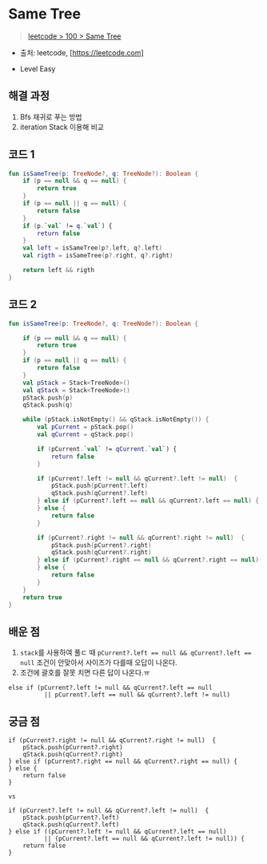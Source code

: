#  Same Tree

> [leetcode > 100 >  Same Tree](https://leetcode.com/problems/same-tree)
- 출처: leetcode, [https://leetcode.com]

- Level Easy

## 해결 과정

1. Bfs 재귀로 푸는 방법
2. iteration Stack 이용해 비교


## 코드 1

```kotlin
fun isSameTree(p: TreeNode?, q: TreeNode?): Boolean {   
    if (p == null && q == null) {
        return true
    }
    if (p == null || q == null) {
        return false
    }
    if (p.`val` != q.`val`) {
        return false
    }
    val left = isSameTree(p?.left, q?.left)
    val rigth = isSameTree(p?.right, q?.right)

    return left && rigth
}
```

## 코드 2

```kotlin
fun isSameTree(p: TreeNode?, q: TreeNode?): Boolean {

    if (p == null && q == null) {
        return true
    }
    if (p == null || q == null) {
        return false
    }
    val pStack = Stack<TreeNode>()
    val qStack = Stack<TreeNode>()
    pStack.push(p)
    qStack.push(q)

    while (pStack.isNotEmpty() && qStack.isNotEmpty()) {
        val pCurrent = pStack.pop()
        val qCurrent = qStack.pop()

        if (pCurrent.`val` != qCurrent.`val`) {
            return false
        }

        if (pCurrent?.left != null && qCurrent?.left != null)  {
            pStack.push(pCurrent?.left)
            qStack.push(qCurrent?.left)
        } else if (pCurrent?.left == null && qCurrent?.left == null) {
        } else {
            return false
        }

        if (pCurrent?.right != null && qCurrent?.right != null)  {
            pStack.push(pCurrent?.right)
            qStack.push(qCurrent?.right)
        } else if (pCurrent?.right == null && qCurrent?.right == null) {
        } else {
            return false
        }
    }
    return true
}
```

## 배운 점
1. `stack`를 사용하여 풀ㄷ 때 `pCurrent?.left == null && qCurrent?.left == null` 조건이 안맞아서 사이즈가 다를때 오답이 나온다.
2. 조건에 괄호를 잘못 치면 다른 답이 나온다.ㅠ
```
else if (pCurrent?.left != null && qCurrent?.left == null
          || pCurrent?.left == null && qCurrent?.left != null)
```

## 궁금 점
```
if (pCurrent?.right != null && qCurrent?.right != null)  {
    pStack.push(pCurrent?.right)
    qStack.push(qCurrent?.right)
} else if (pCurrent?.right == null && qCurrent?.right == null) {
} else {
    return false
}

vs

if (pCurrent?.left != null && qCurrent?.left != null)  {
    pStack.push(pCurrent?.left)
    qStack.push(qCurrent?.left)
} else if ((pCurrent?.left != null && qCurrent?.left == null)
          || (pCurrent?.left == null && qCurrent?.left != null)) {
    return false
}
```

